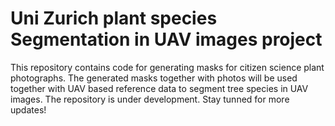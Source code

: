 # Uni Zurich plant species Segmentation in UAV images project

This repository contains code for generating masks for citizen science plant photographs. The generated masks together with photos will be used together with UAV based reference data to segment tree species in UAV images.
The repository is under development. 
Stay tunned for more updates!
